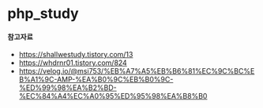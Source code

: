 # php_study
 
#### 참고자료

- https://shallwestudy.tistory.com/13
- https://whdrnr01.tistory.com/824
- https://velog.io/@msi753/%EB%A7%A5%EB%B6%81%EC%9C%BC%EB%A1%9C-AMP-%EA%B0%9C%EB%B0%9C-%ED%99%98%EA%B2%BD-%EC%84%A4%EC%A0%95%ED%95%98%EA%B8%B0
